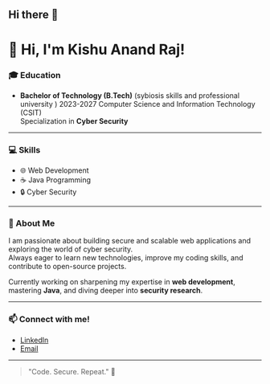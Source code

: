 ## Hi there 👋
# 👋 Hi, I'm Kishu Anand Raj!

### 🎓 Education
- **Bachelor of Technology (B.Tech)**  (sybiosis skills and professional university ) 2023-2027
  Computer Science and Information Technology (CSIT)  
  Specialization in **Cyber Security**

---

### 💻 Skills
- 🌐 Web Development
- ☕ Java Programming
- 🔒 Cyber Security

---

### 🚀 About Me

I am passionate about building secure and scalable web applications and exploring the world of cyber security.  
Always eager to learn new technologies, improve my coding skills, and contribute to open-source projects.  

Currently working on sharpening my expertise in **web development**, mastering **Java**, and diving deeper into **security research**.

---

### 📫 Connect with me!
- [LinkedIn](https://www.linkedin.com/in/kishu-anand-raj-255863333/) <!-- Add your LinkedIn profile link here -->
- [Email](anandrajkishu@gmail.com) <!-- Add your email here -->

---

> "Code. Secure. Repeat." 🚀
